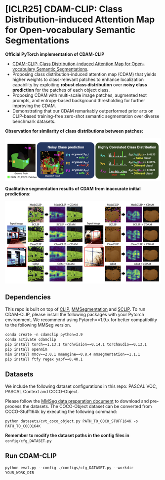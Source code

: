 # [ICLR25] CDAM-CLIP: Class Distribution-induced Attention Map for Open-vocabulary Semantic Segmentations

**Official PyTorch implementation of CDAM-CLIP**


* [CDAM-CLIP: Class Distribution-induced Attention Map for Open-vocabulary Semantic Segmentations](https://arxiv.org/pdf/2312.01597.pdf).
* Proposing class distribution-induced attention map (CDAM) that yields higher weights to class-relevant patches to enhance localization capability by exploiting **robust class distribution** over **noisy class prediction** for the patches of each object class. 
*  Proposing CDAM with multi-scale image patches, augmented text prompts, and entropy-based background thresholding for further improving the CDAM.
* Demonstrating that our CDAM remarkably outperformed prior arts on CLIP-based training-free zero-shot semantic segmentation over diverse benchmark datasets.


**Observation for similarity of class distributions between patches:**

![sclip_0](assets/distance.png)

**Qualitative segmentation results of CDAM from inaccurate initial predictions:**

![sclip_1](assets/results.png)





## Dependencies

This repo is built on top of [CLIP](https://github.com/openai/CLIP), [MMSegmentation](https://github.com/open-mmlab/mmsegmentation) and [SCLIP](https://github.com/wangf3014/SCLIP/blob/main/README.md). To run CDAM-CLIP, please install the following packages with your Pytorch environment. We recommend using Pytorch==1.9.x for better compatibility to the following MMSeg version.

```
conda create -n cdamclip python=3.9
conda activate cdamclip
pip install torch==1.13.1 torchvision==0.14.1 torchaudio==0.13.1
pip install openmim
mim install mmcv==2.0.1 mmengine==0.8.4 mmsegmentation==1.1.1
pip install ftfy regex yapf==0.40.1
```

## Datasets
We include the following dataset configurations in this repo: PASCAL VOC, PASCAL Context and COCO-Object.

Please follow the [MMSeg data preparation document](https://github.com/open-mmlab/mmsegmentation/blob/main/docs/en/user_guides/2_dataset_prepare.md) to download and pre-process the datasets. The COCO-Object dataset can be converted from COCO-Stuff164k by executing the following command:

```
python datasets/cvt_coco_object.py PATH_TO_COCO_STUFF164K -o PATH_TO_COCO164K
```

**Remember to modify the dataset paths in the config files in** `config/cfg_DATASET.py`



## Run CDAM-CLIP

```
python eval.py --config ./configs/cfg_DATASET.py --workdir YOUR_WORK_DIR
```


